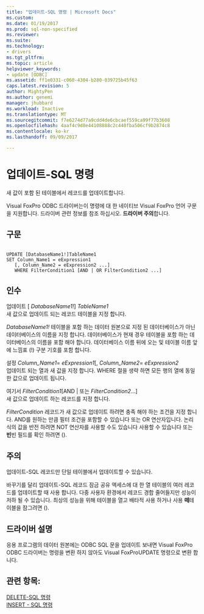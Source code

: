 ```yaml
---
title: "업데이트-SQL 명령 | Microsoft Docs"
ms.custom: 
ms.date: 01/19/2017
ms.prod: sql-non-specified
ms.reviewer: 
ms.suite: 
ms.technology:
- drivers
ms.tgt_pltfrm: 
ms.topic: article
helpviewer_keywords:
- update [ODBC]
ms.assetid: ff1e0331-c060-4304-b280-039725b45f63
caps.latest.revision: 5
author: MightyPen
ms.author: genemi
manager: jhubbard
ms.workload: Inactive
ms.translationtype: MT
ms.sourcegitcommit: f7e6274d77a9cdd4de6cbcaef559ca99f77b3608
ms.openlocfilehash: 4aaf4c9d8e44108888c2c440fba506cf9b2874c8
ms.contentlocale: ko-kr
ms.lasthandoff: 09/09/2017

---
```

# <a name="update---sql-command"></a>업데이트-SQL 명령
새 값이 포함 된 테이블에서 레코드를 업데이트합니다.  
  
 Visual FoxPro ODBC 드라이버는이 명령에 대 한 네이티브 Visual FoxPro 언어 구문을 지원합니다. 드라이버 관련 정보를 참조 하십시오. **드라이버 주의**합니다.  
  
## <a name="syntax"></a>구문  
  
```  
  
UPDATE [DatabaseName1!]TableName1  
SET Column_Name1 = eExpression1  
   [, Column_Name2 = eExpression2 ...]  
   WHERE FilterCondition1 [AND | OR FilterCondition2 ...]  
```  
  
## <a name="arguments"></a>인수  
 업데이트 [ *DatabaseName1!*] *TableName1*  
 새 값으로 업데이트 되는 레코드 테이블을 지정 합니다.  
  
 *DatabaseName1!* 테이블을 포함 하는 데이터 원본으로 지정 된 데이터베이스가 아닌 데이터베이스의 이름을 지정 합니다. 데이터베이스가 현재 경우 테이블을 포함 하는 데이터베이스의 이름을 포함 해야 합니다. 데이터베이스 이름 뒤에 오는 및 테이블 이름 앞에 느낌표 (!) 구분 기호를 포함 합니다.  
  
 설정 *Column_Name1*= *eExpression1*[, *Column_Name2*= *eExpression2*  
 업데이트 되는 열과 새 값을 지정 합니다. WHERE 절을 생략 하면 모든 행의 열에 동일한 값으로 업데이트 됩니다.  
  
 여기서 *FilterCondition1*[AND &#124; 또는 *FilterCondition2*...]  
 새 값으로 업데이트 하는 레코드를 지정 합니다.  
  
 *FilterCondition* 레코드가 새 값으로 업데이트 하려면 충족 해야 하는 조건을 지정 합니다. AND를 원하는 만큼 필터 조건을 포함할 수 있습니다 또는 OR 연산자입니다. 논리 식의 값을 반전 하려면 NOT 연산자를 사용할 수도 있습니다 사용할 수 있습니다 또는 **빈**빈 필드를 확인 하려면 ().  
  
## <a name="remarks"></a>주의  
 업데이트-SQL 레코드만 단일 테이블에서 업데이트할 수 있습니다.  
  
 바꾸기를 달리 업데이트-SQL 레코드 잠금 공유 액세스에 대 한 열 테이블의 여러 레코드를 업데이트할 때 사용 합니다. 다중 사용자 환경에서 레코드 경합 줄어들지만 성능이 저하 될 수 있습니다. 최상의 성능을 위해 테이블을 열고 배타적 사용 하거나 사용 **떼**테이블을 잠그려면 ().  
  
## <a name="driver-remarks"></a>드라이버 설명  
 응용 프로그램의 데이터 원본에는 ODBC SQL 문을 업데이트 보내면 Visual FoxPro ODBC 드라이버는 명령을 변환 하지 않아도 Visual FoxProUPDATE 명령으로 변환 합니다.  
  
## <a name="see-also"></a>관련 항목:  
 [DELETE-SQL 명령](../../odbc/microsoft/delete-sql-command.md)   
 [INSERT - SQL 명령](../../odbc/microsoft/insert-sql-command.md)


